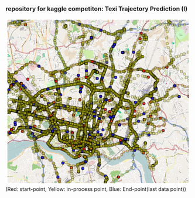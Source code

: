 ### repository for kaggle competiton: Texi Trajectory Prediction (I)

![Routes Visualization of Test-Data](testdata_route_vismap.png)
(Red: start-point, Yellow: in-process point, Blue: End-point(last data point))
